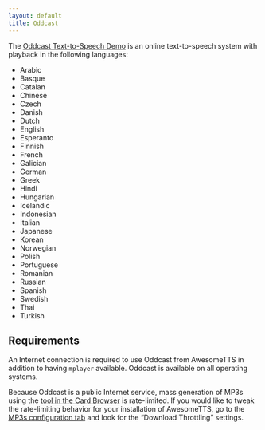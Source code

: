```yaml
---
layout: default
title: Oddcast
---
```


The  [Oddcast Text-to-Speech Demo](http://www.oddcast.com/home/demos/tts/tts_example.php)  is an online text-to-speech system with playback in the following  languages:

*   Arabic
*   Basque
*   Catalan
*   Chinese
*   Czech
*   Danish
*   Dutch
*   English
*   Esperanto
*   Finnish
*   French
*   Galician
*   German
*   Greek
*   Hindi
*   Hungarian
*   Icelandic
*   Indonesian
*   Italian
*   Japanese
*   Korean
*   Norwegian
*   Polish
*   Portuguese
*   Romanian
*   Russian
*   Spanish
*   Swedish
*   Thai
*   Turkish

## Requirements

An Internet connection is required to use Oddcast from AwesomeTTS in  addition to having `mplayer` available. Oddcast is available on  all operating systems.

Because Oddcast is a public Internet service, mass generation of MP3s using  the [tool in the Card Browser](/usage/browser.html) is rate-limited.  If you would like to tweak the rate-limiting behavior for your installation  of AwesomeTTS, go to the [MP3s configuration tab](/config/mp3s.html)  and look for the &ldquo;Download Throttling&rdquo; settings.